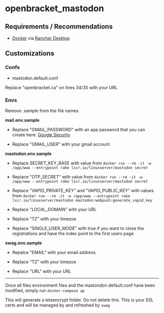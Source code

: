 # openbracket_mastodon

## Requirements / Recommendations
- [Docker](https://en.wikipedia.org/wiki/Docker_(software)) via [Rancher Desktop](https://rancherdesktop.io)

## Customizations 


### **Confs**
- mastodon.default.conf

Replace "openbracket.ca" on lines 34/35 with your URL 

### **Envs**

Remove .sample from the file names

**mail.env.sample**

- Replace "GMAIL_PASSWORD" with an app password that you can create here: [Google Security](https://myaccount.google.com/security) 

- Replace "GMAIL_USER" with your gmail account 

**mastodon.env.sample**

- Replace SECRET_KEY_BASE with value from `docker run --rm -it -w /app/www --entrypoint rake lscr.io/linuxserver/mastodon secret`

- Replace "OTP_SECRET" with value from `docker run --rm -it -w /app/www --entrypoint rake lscr.io/linuxserver/mastodon secret`


- Replace "VAPID_PRIVATE_KEY" and "VAPID_PUBLIC_KEY" with values from `docker run --rm -it -w /app/www --entrypoint rake lscr.io/linuxserver/mastodon mastodon:webpush:generate_vapid_key` 

- Replace "LOCAL_DOMAIN" with your URL 

- Replace "TZ" with your timezoe

- Replace "SINGLE_USER_MODE" with true if you want to close the registrations and have the index point to the first users page

**swag.env.sample**

- Repalce "EMAIL" with your email address.

- Replace "TZ" with your timezoe

- Replace "URL" with your URL  

---

Once all files environment files and the mastondon.default.conf have been modified, simply run `docker-compose up`

This will generate a letsencrypt folder. Do not delete this. This is your SSL certs and will be managed by and refreshed by `swag`

